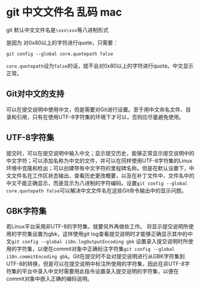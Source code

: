 # git 中文文件名 乱码 mac

git 默认中文文件名是`\xxx\xxx`等八进制形式

是因为 对0x80以上的字符进行quote，只需要：
```
git config --global core.quotepath false
```
`core.quotepath`设为`false`的话，就不会对0x80以上的字符进行quote。中文显示正常。

## Git对中文的支持

可以在提交说明中使用中文，但是需要对Git进行设置。至于用中文命名文件、目录和引用，只有在使用UTF-8字符集的环境下才可以，否则应尽量避免使用。

## UTF-8字符集

提交时，可以在提交说明中输入中文；显示提交历史，能够正常显示提交说明中的中文字符；可以添加名称为中文的文件，并可以在同样使用UTF-8字符集的Linux环境中克隆和检出；可以创建带有中文字符的里程碑名称。但是在默认设置下，中文文件名在工作区状态输出、查看历史更改概要，以及在补丁文件中，文件名中的中文不能正确显示，而是显示为八进制的字符编码。设置`git config --global core.quotepath false`可以解决中文文件名在这些Git命令输出中的显示问题。

## GBK字符集

若Linux平台采用非UTF-8的字符集，就要另外再做些工作。
将显示提交说明所使用的字符集设置为gbk，这样使用git log查看提交说明时才能够正确显示其中的中文`git config --global i18n.logOutputEncoding gbk`
设置录入提交说明时所使用的字符集，以便在commit对象中正确标注字符集`git config --global i18n.commitEncoding gbk`。Git在提交时不会对提交说明进行从GBK字符集到UTF-8的转换，但是可以在提交说明中标注所使用的字符集，因此在非UTF-8字符集的平台中录入中文时需要用此指令设置录入提交说明的字符集，以便在commit对象中嵌入正确的编码说明。
